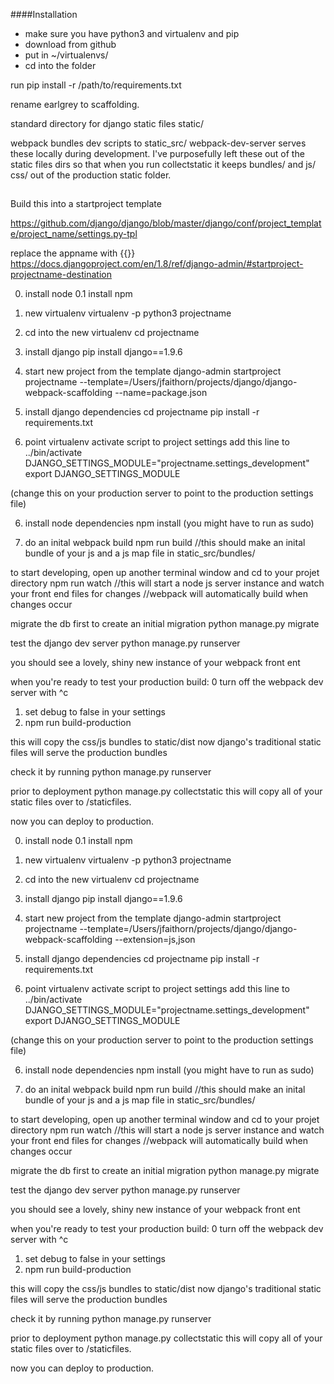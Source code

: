 ####Installation
* make sure you have python3 and virtualenv and pip
* download from github
* put in ~/virtualenvs/
* cd into the folder


run pip install -r /path/to/requirements.txt


rename earlgrey to scaffolding.


standard directory for django static files
static/

webpack bundles dev scripts to 
static_src/
webpack-dev-server serves these locally during development.
I've purposefully left these out of the static files dirs so that when you run collectstatic it keeps bundles/ and js/ css/ out of the production static folder. 


##
Build this into a startproject template

https://github.com/django/django/blob/master/django/conf/project_template/project_name/settings.py-tpl

replace the appname with {{}}
https://docs.djangoproject.com/en/1.8/ref/django-admin/#startproject-projectname-destination







0. install node
0.1 install npm

1. new virtualenv
virtualenv -p python3 projectname

2. cd into the new virtualenv
cd projectname

3. install django
pip install django==1.9.6

4. start new project from the template
django-admin startproject projectname --template=/Users/jfaithorn/projects/django/django-webpack-scaffolding --name=package.json 

5. install django dependencies
cd projectname
pip install -r requirements.txt

6. point virtualenv activate script to project settings
add this line to ../bin/activate
DJANGO_SETTINGS_MODULE="projectname.settings_development"
export DJANGO_SETTINGS_MODULE

(change this on your production server to point to the production settings file)

6. install node dependencies
npm install
(you might have to run as sudo)


7. do an inital webpack build
npm run build
//this should make an inital bundle of your js and a js map file in static_src/bundles/


to start developing, open up another terminal window and cd to your projet directory
npm run watch 
//this will start a node js server instance and watch your front end files for changes
//webpack will automatically build when changes occur


migrate the db first to create an initial migration
python manage.py migrate



test the django dev server
python manage.py runserver

you should see a lovely, shiny new instance of your webpack front ent



when you're ready to test your production build:
0 turn off the webpack dev server with ^c
1. set debug to false in your settings
2. npm run build-production

this will copy the css/js bundles to static/dist
now django's traditional static files will serve the production bundles

check it by running 
python manage.py runserver

prior to deployment
python manage.py collectstatic
this will copy all of your static files over to /staticfiles.

now you can deploy to production.






0. install node
0.1 install npm

1. new virtualenv
virtualenv -p python3 projectname

2. cd into the new virtualenv
cd projectname

3. install django
pip install django==1.9.6

4. start new project from the template
django-admin startproject projectname --template=/Users/jfaithorn/projects/django/django-webpack-scaffolding --extension=js,json

5. install django dependencies
cd projectname
pip install -r requirements.txt

6. point virtualenv activate script to project settings
add this line to ../bin/activate
DJANGO_SETTINGS_MODULE="projectname.settings_development"
export DJANGO_SETTINGS_MODULE

(change this on your production server to point to the production settings file)

6. install node dependencies
npm install
(you might have to run as sudo)


7. do an inital webpack build
npm run build
//this should make an inital bundle of your js and a js map file in static_src/bundles/


to start developing, open up another terminal window and cd to your projet directory
npm run watch 
//this will start a node js server instance and watch your front end files for changes
//webpack will automatically build when changes occur


migrate the db first to create an initial migration
python manage.py migrate



test the django dev server
python manage.py runserver

you should see a lovely, shiny new instance of your webpack front ent



when you're ready to test your production build:
0 turn off the webpack dev server with ^c
1. set debug to false in your settings
2. npm run build-production

this will copy the css/js bundles to static/dist
now django's traditional static files will serve the production bundles

check it by running 
python manage.py runserver

prior to deployment
python manage.py collectstatic
this will copy all of your static files over to /staticfiles.

now you can deploy to production.